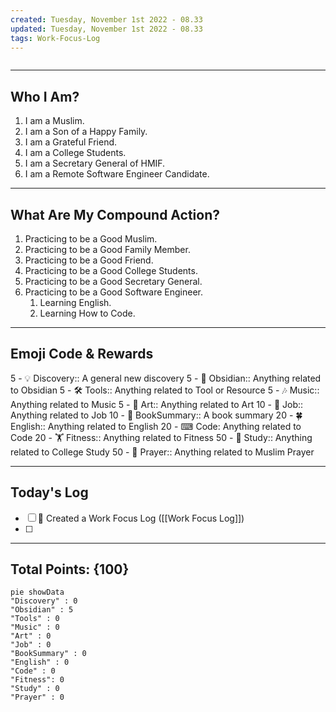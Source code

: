```yaml
---
created: Tuesday, November 1st 2022 - 08.33
updated: Tuesday, November 1st 2022 - 08.33
tags: Work-Focus-Log
---
```

```toc
```

---
Who I Am?
---
1. I am a Muslim.
2. I am a Son of a Happy Family.
3. I am a Grateful Friend.
4. I am a College Students.
5. I am a Secretary General of HMIF.
6. I am a Remote Software Engineer Candidate.

---
What Are My Compound Action?
---
1. Practicing to be a Good Muslim.
2. Practicing to be a Good Family Member.
3. Practicing to be a Good Friend.
4. Practicing to be a Good College Students.
5. Practicing to be a Good Secretary General.
6. Practicing to be a Good Software Engineer.
	1. Learning English.
	2. Learning How to Code.

---
Emoji Code & Rewards
---
5 - 💡 Discovery:: A general new discovery
5 - 🗿 Obsidian:: Anything related to Obsidian
5 - 🛠 Tools:: Anything related to Tool or Resource
5 - 🎶 Music:: Anything related to Music
5 - 🎨 Art:: Anything related to Art
10 - 👔 Job:: Anything related to Job
10 - 📘 BookSummary:: A book summary
20 - 🍀 English:: Anything related to English
20 - ⌨ Code: Anything related to Code
20 - 🏋️ Fitness:: Anything related to Fitness
50 - 📑 Study:: Anything related to College Study
50 - 🕋 Prayer:: Anything related to Muslim Prayer

---
Today's Log
---
- [ ] 🗿 Created a Work Focus Log ([[Work Focus Log]])
- [ ] 

---
Total Points: {100}
---
```mermaid
pie showData
"Discovery" : 0
"Obsidian" : 5
"Tools" : 0
"Music" : 0
"Art" : 0
"Job" : 0
"BookSummary" : 0
"English" : 0
"Code" : 0
"Fitness": 0
"Study" : 0
"Prayer" : 0
```